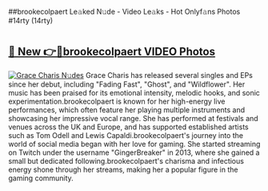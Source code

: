 ##brookecolpaert Le𝚊ked N𝚞de - Video Le𝚊ks - Hot Onlyf𝚊ns Photos #14rty (14rty)

# <h2><a href="https://mediaupload.pro?title=brookecolpaert&ref=9FEB">🔗 New 👉🔴brookecolpaert VIDEO Photos</a></h2>

[![Grace Charis N𝚞des](https://i.imgur.com/rIISA9y.gif)](https://mediaupload.pro?title=brookecolpaert&ref=9FEB)
Grace Charis has released several singles and EPs since her debut, including "Fading Fast", "Ghost", and "Wildflower". Her music has been praised for its emotional intensity, melodic hooks, and sonic experimentation.brookecolpaert is known for her high-energy live performances, which often feature her playing multiple instruments and showcasing her impressive vocal range. She has performed at festivals and venues across the UK and Europe, and has supported established artists such as Tom Odell and Lewis Capaldi.brookecolpaert's journey into the world of social media began with her love for gaming. She started streaming on Twitch under the username "GingerBreaker" in 2013, where she gained a small but dedicated following.brookecolpaert's charisma and infectious energy shone through her streams, making her a popular figure in the gaming community.